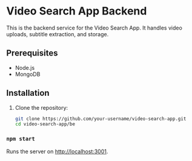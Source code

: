 # Video Search App Backend

This is the backend service for the Video Search App. It handles video uploads, subtitle extraction, and storage.

## Prerequisites

- Node.js
- MongoDB

## Installation

1. Clone the repository:
   ```sh
   git clone https://github.com/your-username/video-search-app.git
   cd video-search-app/be
   ```

### `npm start`

Runs the server on [http://localhost:3001](http://localhost:3001).
